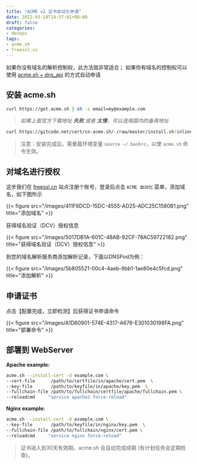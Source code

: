 ```yaml
---
title: "ACME v2 证书自动化申请"
date: 2022-03-18T14:57:01+08:00
draft: false
categories: 
- devops
tags:
- acme.sh
- freessl.cn
---
```


如果你没有域名的解析控制权，此方法就非常适合； 
如果你有域名的控制权可以使用 [acme.sh + dns_api](https://github.com/acmesh-official/acme.sh/wiki/%E8%AF%B4%E6%98%8E) 的方式自动申请

## 安装 acme.sh

```bash
curl https://get.acme.sh | sh -s email=my@example.com
```

> *如果上面官方下载地址 **失败** 或者 **太慢**，可以选用国内的备用地址*

```bash
curl https://gitcode.net/cert/cn-acme.sh/-/raw/master/install.sh?inline=false | sh -s email=my@example.com
```

> 注意：安装完成后，需重载环境变量 `source ~/.bashrc`，以使 `acme.sh` 命令生效。

## 对域名进行授权

这步我们在 [freessl.cn](https://freessl.cn/) 站点注册个账号，登录后点击 `ACME 自动化` 菜单，添加域名，如下图所示

{{< figure src="/images/411F6DCD-15DC-4555-AD25-ADC25C1580B1.png" title="添加域名" >}}

获得域名验证（DCV）授权信息

{{< figure src="/images/5017DB1A-601C-48AB-92CF-78AC59722182.png" title="获得域名验证（DCV）授权信息" >}}

到您的域名解析服务商添加解析记录，下面以DNSPod为例：

{{< figure src="/images/5b805521-00c4-4aeb-9bb1-1ae80e4c5fcd.png" title="添加解析" >}}

## 申请证书

点击【配置完成，立即检测】后获得证书申请命令

{{< figure src="/images/A1D60901-574E-4317-A678-E301030198FA.png" title="部署命令" >}}


## 部署到 WebServer

**Apache example:**

```bash
acme.sh --install-cert -d example.com \
--cert-file      /path/to/certfile/in/apache/cert.pem  \
--key-file       /path/to/keyfile/in/apache/key.pem  \
--fullchain-file /path/to/fullchain/certfile/apache/fullchain.pem \
--reloadcmd     "service apache2 force-reload"
```

**Nginx example:**

```bash
acme.sh --install-cert -d example.com \
--key-file       /path/to/keyfile/in/nginx/key.pem  \
--fullchain-file /path/to/fullchain/nginx/cert.pem \
--reloadcmd     "service nginx force-reload"
```

> 证书进入到30天有效期，acme.sh 会自动完成续期 (有计划任务会定期检查)。
